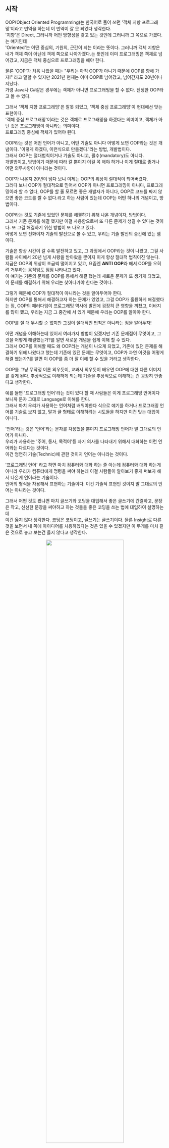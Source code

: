 ## 시작
OOP(Object Oriented Programming)는 한국어로 풀어 쓰면 '객체 지향 프로그래밍'이라고 번역을 하는데 이 번역이 잘 못 되었다 생각한다. <br />
'지향'은 Direct, 그러니까 어떤 방향성을 갖고 있는 것인데 그러니까 그 쪽으로 가겠다.는 얘기인데 <br />
'Oriented'는 어떤 중심의, 기원의, 근간이 되는 이라는 뜻이다. 그러니까 객체 지향은 내가 객체 쪽이 아닌데 객체 쪽으로 나아가겠다.는 뜻인데 이미 프로그래밍은 객체로 넘어갔고, 지금은 객체 중심으로 프로그래밍을 해야 한다. <br />

물론 'OOP'가 처음 나왔을 때는 "우리는 아직 OOP가 아니기 때문에 OOP를 향해 가자!" 라고 말할 수 있지만 2021년 현재는 이미 OOP로 넘어갔고, 넘어간지도 20년이나 지났다. <br />
가령 Java나 C#같은 경우에는 객체가 아니면 프로그래밍을 할 수 없다. 진정한 OOP라고 볼 수 있다. <br />

그래서 '객체 지향 프로그래밍'은 잘못 되었고, '객체 중심 프로그래밍'이 현대에선 맞는 표현이다. <br />
'객체 중심 프로그래밍'이라는 것은 객체로 프로그래밍을 하겠다는 의미이고, 객체가 아닌 것은 프로그래밍이 아니라는 의미이다. <br />
프로그래밍 중심에 객체가 있어야 된다. <br />

OOP라는 것은 어떤 언어가 아니고, 어떤 기술도 아니다 어떻게 보면 OOP라는 것은 개념이다. '이렇게 하겠다, 이런식으로 만들겠다.'라는 방법, 개발법이다. <br />
그래서 OOP는 절대법칙이거나 기술도 아니고, 필수(mandatory)도 아니다. <br />
개발법이고, 방법이기 때문에 따라 갈 뿐이지 이걸 꼭 해야 하거나 이게 절대로 좋거나 어떤 의무사항이 아니라는 것이다. <br />

OOP가 나온지 20년이 넘다 보니 이제는 OOP의 위상이 절대적이 되어버렸다. <br />
그러다 보니 OOP가 절대적으로 믿어서 OOP가 아니면 프로그래밍이 아니다, 프로그래밍이라 할 수 없다, OOP를 할 줄 모르면 좋은 개발자가 아니다, OOP로 코드를 짜지 않으면 좋은 코드를 짤 수 없다.라고 하는 사람이 있는데 OOP는 어떤 하나의 개념이고, 방법이다. <br />

OOP라는 것도 기존에 있었던 문제를 해결하기 위해 나온 개념이자, 방법이다. <br />
그래서 기존 문제를 해결 했지만 이걸 사용함으로써 또 다른 문제가 생길 수 있다는 것이다. 또 그걸 해결하기 위한 방법이 또 나오고 있다.<br />
어떻게 보면 진화이자 기술의 발전으로 볼 수 있고, 우리는 기술 발전의 중간에 있는 셈이다. <br />

기술은 항상 시간이 갈 수록 발전하고 있고, 그 과정에서 OOP라는 것이 나왔고, 그걸 사람들 사이에서 20년 넘게 사랑을 받아왔을 뿐이지 이게 항상 절대적 법칙이진 않는다. <br />
지금은 OOP의 위상이 조금씩 떨어지고 있고, 요즘엔 **ANTI OOP**라 해서 OOP를 오히려 거부하는 움직임도 점점 나타나고 있다. <br />
이 얘기는 기존의 문제를 OOP를 통해서 해결 했는데 새로운 문제가 또 생기게 되었고, 이 문제를 해결하기 위해 우리는 찾아나가야 한다는 것이다. <br />

그렇기 때문에 OOP가 절대적이 아니라는 것을 알아두어야 한다. <br />
하지만 OOP를 통해서 해결하고자 하는 문제가 있었고, 그걸 OOP가 훌륭하게 해결했다는 점, OOP의 패러다임이 프로그래밍 역사에 발전에 굉장히 큰 영향을 끼쳤고, 이바지를 많이 했고, 우리는 지금 그 중간에 서 있기 때문에 우리는 OOP를 알아야 한다. <br />

OOP를 절 대 무시할 순 없지만 그것이 절대적인 법칙은 아니라는 점을 알아두자! <br />

어떤 개념을 이해하는데 있어서 여러가지 방법이 있겠지만 기존 문제점이 무엇이고, 그것을 어떻게 해결했는가?를 알면 새로운 개념을 쉽게 이해 할 수 있다. <br />
그래서 OOP를 이해할 때도 왜 OOP라는 개념이 나오게 되었고, 기존에 있던 문제를 해결하기 위해 나왔다고 했는데 기존에 있던 문제는 무엇이고, OOP가 과연 이것을 어떻게 해결 했는가?를 알면 
이 OOP를 좀 더 잘 이해 할 수 있을 거라고 생각한다. <br />

OOP를 그냥 무작정 이론 외우듯이, 교과서 외우듯이 배우면 OOP에 대한 다른 이미지를 갖게 된다. 추상적으로 이해하게 되는데 기술을 추상적으로 이해하는 건 굉장히 안좋다고 생각한다. <br />

예를 들면 '프로그래밍 언어'라는 것이 있다 할 때 사람들은 이게 프로그래밍 언어이다 보니까 문자 그대로 Language로 이해를 한다. <br />
그래서 마치 우리가 사용하는 언어처럼 배워야한다 식으로 얘기를 하거나 프로그래밍 언어를 기술로 보지 않고, 말과 글 형태로 이해하려는 시도들을 하지만 이건 맞는 대입이 아니다. <br />

'언어'라는 것은 '언어'라는 문자를 차용했을 뿐이지 프로그래밍 언어가 말 그대로의 언어가 아니다. <br />
우리가 사용하는 '주어, 동사, 목적어'등 자기 의사를 나타내기 위해서 대화하는 이런 언어와는 다르다는 것이다. <br />
이건 엄연히 기술(Technic)에 관한 것이지 언어는 아니라는 것이다. <br />

'프로그래밍 언어' 라고 하면 마치 컴퓨터와 대화 하는 줄 아는데 컴퓨터와 대화 하는게 아니라 우리가 컴퓨터에게 명령을 써야 하는데 이걸 사람들이 알아보기 좋게 써보자 해서 나온게 언어라는 기술이다. <br />
언어의 형식을 차용해서 표현하는 기술이다. 이건 기술적 표현인 것이지 말 그대로의 언어는 아니라는 것이다. <br />

그래서 어떤 것도 봤냐면 마치 글쓰기와 코딩을 대입해서 좋은 글쓰기에 간결하고, 문장은 작고, 신선한 문장을 써야하고 하는 것들을 좋은 코딩을 쓰는 법에 대입하여 설명하는데 <br />
이건 옳지 않다 생각한다. 코딩은 코딩이고, 글쓰기는 글쓰기이다. 물론 Insight로 다른것을 보면서 내 쪽에 아이디어를 차용하겠다는 것은 있을 수 있겠지만 이 두개를 마치 같은 것으로 놓고 보는건 옳지 않다고 생각한다. <br />

<p align = "center"> <img src = "https://user-images.githubusercontent.com/33046341/104544520-4e4b9e00-566b-11eb-963f-09c18a2514b0.png" width = 70%> </img></p>
그래서 마찬가지로 OOP도 추상적인 개념을 가져와서 예를 들어 동물이라는게 있으면 이 동물을 소, 닭으로 나눠서 소 중에서도 젖소가 있고, 육우가 있고 <br />
닭도 산란계도 있고, 육계가 있고 이런식으로 어떤 계층을 그리는 게 마치 OOP 인 것처럼 어떤 우리가 만든 개념들이 상속구조나 종속들을 위와 같이 이해를 하면 이상하게 코딩을 하게 된다. <br />

OOP는 말 그대로 OOP이다. 기술적인 것이기 때문에 기술적으로 접근해야지 개념, 추상적으로 접근하면 문제가 생긴다. <br />
코딩을 잘 하기 위한 방법론으로 알아둬야지 마치 우리 사회를 묘사하고, 어떤 글 쓰듯이 만드는 것이고 이런건 아니라는 것이다. <br />

'Object'가 물체, 객체 그런 뜻인데 우리가 말하는 모든 게 다 'Object'가 아니다. <br />
언어 상으로 봤을 땐 지구 상에 있는 모든 게 다 'Object'지만 코딩 상에서는 그렇지 않다. <br />
내가 관심 있는 것, 내가 기술적으로 꼭 나타내야 하는 것만 'Object'이지 모든 걸 다 'Object'로 만들 필요가 없다. <br />

그래서 상상의 나래를 펴서 추상적인 개념으로 이해하면 오히려 OOP를 이해하는데 걸림돌이 될 수 있다. <br />

## 그럼 이제 본격적으로 기존 문제가 뭐였는지 살펴보자. 
이것을 살펴보기 전에 기존 방법은 무엇이였는지(OOP 이전의 방법은 무엇이였는지)를 알아야 하는데 <br />
그 전에 절차적 프로그래밍(Procedure)이라는게 있었다. 이거는 순서가 중요시 되었던 프로그래밍이다.<br />
예전에 '순서도'라는 게 있었다. <br />
<p align = "center"> <img src = "https://user-images.githubusercontent.com/33046341/104546015-a46e1080-566e-11eb-9c0d-2367bbfe5af4.png" width = 70%> </img></p>

이렇게 어떤 절차, 순서에 따라 코딩 하는 것을 절차적 방법인데 이 절차적 방법을 코딩을 해보자! <br />
이게 가장 이해하기 쉽고, 눈에 잘 들어오는 방법이기도 하고, 컴퓨터가 이해하는데도 좋다. <br />
컴퓨터라는 것은 명령어를 한줄씩 한줄씩 실행하기 때문에 항상 순서가 있기 때문에 컴퓨터도 좋고, 우리에게도 좋다. <br />

코딩이라는 것을 기계어로 부터 시작을 했는데 기계어는 한 줄로 된 명령어 다발 이였기 때문에 순서대로 프로그래밍 하는 게 자연스러운 상황이였다. <br />
이 때는 이게 절차적 프로그래밍이라는 것이라 생각하지 못했고, 그냥 프로그램은 이렇게 하는 거라고 생각을 했었다. OOP가 나온 후로 이러한 방법을 절차적 프로그래밍이라고 표현하기 시작했다. <br />

이 절차적 프로그래밍을 이용해서 딸기잼 샌드위치 만드는 프로그램을 만들어보자! 순서는 아래와 같다.<br />

> 1. 빵 두개를 꺼낸다. <br />
> 2. 딸기잼 뚜껑을 연다. <br />
> 3. 딸기잼을 한 스푼 퍼서 빵위에 올린다. <br />
> 4. 딸기잼을 잘 바른다. <br />
> 5. 빵을 덮는다. <br />
> 6. 완성. <br />

먼저 sandwitch라는 폴더를 만들어 main.go파일을 생성해주자 <br />

``` Go
package main

func main() {
	// 1. 빵 두개를 꺼낸다.
	// 2. 딸기잼 뚜껑을 연다.
	// 3. 딸기잼을 한 스푼 퍼서 빵위에 올린다. 
	// 4. 딸기잼을 잘 바른다.
	// 5. 빵을 덮는다. 
	// 6. 완성. 
}
```
만드는 방법은 주석 그대로 만들어 주면 된다. <br />

대략적인 틀을 잡자면 아래와 같다. <br />

``` Go
package main

func main() {
	// 1. 빵 두개를 꺼낸다.
	breads := GetBreads(2)
	
	// 2. 딸기잼 뚜껑을 연다.
	OpenStrawberryJam(jam)
	
	// 3. 딸기잼을 한 스푼 퍼서 빵위에 올린다.
	spoon := GetOneSpoon(jam)
	
	// 4. 딸기잼을 잘 바른다.
	PutJamOnBread(breads[0], spoon)

	// 5. 빵을 덮는다.
	sandwitch := MakeSandwitch(breads)
	// 6. 완성.
	fmt.Println(sandwitch)
}
```

이제 할 일은 저기 있는 함수들을 만들어 주기만 하면 된다. <br />

먼저 1번을 만들어주자! <br />

``` Go
type Bread struct {
	val string
}

func GetBreads() []Bread {
	breads := make([]Bread, 2)
	breads[0].val = "bread"
	breads[1].val = "bread"
	return breads
}
```

빵이 필요하기 때문에 빵을 struct로 만들어주고, GetBreads()에서 2개 만들어서 넘겨주면 되기 때문에 위와 같이 작성했다. <br />

그 다음 2번을 만들어주자! <br />

``` Go

type StrawbrreyJam struct {
	opened bool 
}

func OpenStrawberryJam(jam *StrawbrreyJam) {
	jam.opened = true
}

```
뚜껑을 열었는지만 판단하면 되기 때문에 StrawbrreyJam struct에 bool형을 넣어 주었고, OpenStrawberryJam()에서는 true를 넣어주었다. <br />
추가적으로 GetBreads()도 포인터로 수정했다. <br />

``` Go
func GetBreads() []Bread {
	breads := make([]*Bread, 2)
	breads[0] = &Bread{val : "bread"}
	breads[1] = &Bread{val : "bread"}
	return breads
}
```

그 후 3번을 작성하자! <br />

``` Go
type SpoonOfStrawberry struct {
}

func GetOneSpoon(_ *StrawbrreyJam) *SpoonOfStrawberry {
	return &SpoonOfStrawberry{}
}

```

한 스푼의 잼이 있다고 가정하고 GetOneSpoon()으로 한 스푼을 뜨기 때문에 SpoonOfStrawberry을 반환시켜준다. <br />

그 다음 4번을 작성하자! <br />

``` Go
func PutJamOnBread(bread *Bread, jam *SpoonOfStrawberry) {
	bread.val += " + Strawberry Jam"
}
```

그 다음 5번을 작성하자! <br />

``` Go
type Sandwitch struct {
	val string
}

func MakeSandwitch(breads []*Bread) *Sandwitch {
	sandwitch := &Sandwitch{}
	for i := 0; i < len(breads); i++ {
		sandwitch.val += breads[0].val + " + "
	}
	return sandwitch
}

func main() {
	// 1. 빵 두개를 꺼낸다.
	breads := GetBreads(2)

	// 2. 딸기잼 뚜껑을 연다.
	OpenStrawberryJam(jam)

	// 3. 딸기잼을 한 스푼 퍼서 빵위에 올린다.
	spoon := GetOneSpoon(jam)

	// 4. 딸기잼을 잘 바른다.
	PutJamOnBread(breads[0], spoon)

	// 5. 빵을 덮는다.
	sandwitch := MakeSandwitch(breads)
	// 6. 완성.
	fmt.Println(sandwitch.val)
}
```

이렇게 작성 후 저장을 하고, 오류가 있는 지 체크를 해보자! <br />

``` Go
func GetBreads() []Bread {
	breads := make([]*Bread, 2)
	breads[0] = &Bread{val : "bread"}
	breads[1] = &Bread{val : "bread"}
	return breads
}
```
여기서 에러가 날텐데 retrun type이 포인터 이므로 수정해주고, num를 받을 수 있도록 수정해보자! <br />

``` Go
func GetBreads(num int) []*Bread {
	breads := make([]*Bread, num)
	for i := 0; i < num; i++ {
		breads[i] = &Bread{val: "bread"}
	}

	return breads
}
```

그 후 아래와 같이 undefined: jam이라는 에러를 수정해주자! <br />
<p align = "center"> <img src = "https://user-images.githubusercontent.com/33046341/104549416-31689800-5676-11eb-84d4-f7175bd73d89.png" width = 70%> </img></p>

``` Go
func main() {
	// 1. 빵 두개를 꺼낸다.
	breads := GetBreads(2)

	jam := &StrawbrreyJam{}
	// 2. 딸기잼 뚜껑을 연다.
	OpenStrawberryJam(jam)

	// 3. 딸기잼을 한 스푼 퍼서 빵위에 올린다.
	spoon := GetOneSpoon(jam)

	// 4. 딸기잼을 잘 바른다.
	PutJamOnBread(breads[0], spoon)

	// 5. 빵을 덮는다.
	sandwitch := MakeSandwitch(breads)
	// 6. 완성.
	fmt.Println(sandwitch.val)
}
```
이렇게 수정하면 기본적인 에러는 없는 상태가 된다. <br />
실행시켜보자! <br />

<p align = "center"> <img src = "https://user-images.githubusercontent.com/33046341/104549538-71c81600-5676-11eb-9086-c90719aca2ed.png" width = 70%> </img></p>
결과를 보면 Strawberry Jam이 한 번만 나와야 하는데 2번이 나왔다. 그 이유는 

``` Go
func MakeSandwitch(breads []*Bread) *Sandwitch {
	sandwitch := &Sandwitch{}
	for i := 0; i < len(breads); i++ {
		sandwitch.val += breads[0].val + " + "
	}
	return sandwitch
}
```
여기에서 `breads[i]`인데 `breads[0]`로 했기 때문이다. <br />

``` Go
func MakeSandwitch(breads []*Bread) *Sandwitch {
	sandwitch := &Sandwitch{}
	for i := 0; i < len(breads); i++ {
		sandwitch.val += breads[i].val + " + "
	}
	return sandwitch
}
```

위와 같이 수정해준다. <br />

<p align = "center"> <img src = "https://user-images.githubusercontent.com/33046341/104549745-ca97ae80-5676-11eb-8834-6071a1afa911.png" width = 70%> </img></p>
그래서 샌드위치가 완성이 되었다! <br />

이렇게 정해진 순서대로 프로그래밍 하는게 절차적 프로그래밍이다. <br />
사실 절차적 프로그래밍이 문제점만 있는 것이 아니다. 순서가 눈에 보인다는 장점이 있고, 함수 부분들은 복잡하지만 순서 부분은 심플하기 때문에 그 부분만 보면 프로그램의 구조, 흐름이 한 눈에 보이는 장점이 있다.<br />

하지만 분명한 건 이 절차적 프로그래밍은 치명적인 단점이 있고, 그렇기 때문에 OOP가 나온 것인데 이 치명적인 단점은 다음 시간에 알아보도록 하겠다! <br />

## 풀소스
``` Go 
package main

import "fmt"

type Bread struct {
	val string
}

type StrawbrreyJam struct {
	opened bool
}

type SpoonOfStrawberry struct {
}

type Sandwitch struct {
	val string
}

func GetBreads(num int) []*Bread {
	breads := make([]*Bread, num)
	for i := 0; i < num; i++ {
		breads[i] = &Bread{val: "bread"}
	}

	return breads
}

func OpenStrawberryJam(jam *StrawbrreyJam) {
	jam.opened = true
}

func GetOneSpoon(_ *StrawbrreyJam) *SpoonOfStrawberry {
	return &SpoonOfStrawberry{}
}

func PutJamOnBread(bread *Bread, jam *SpoonOfStrawberry) {
	bread.val += " + Strawberry Jam"
}

func MakeSandwitch(breads []*Bread) *Sandwitch {
	sandwitch := &Sandwitch{}
	for i := 0; i < len(breads); i++ {
		sandwitch.val += breads[i].val + " + "
	}
	return sandwitch
}

func main() {
	// 1. 빵 두개를 꺼낸다.
	breads := GetBreads(2)

	jam := &StrawbrreyJam{}
	// 2. 딸기잼 뚜껑을 연다.
	OpenStrawberryJam(jam)

	// 3. 딸기잼을 한 스푼 퍼서 빵위에 올린다.
	spoon := GetOneSpoon(jam)

	// 4. 딸기잼을 잘 바른다.
	PutJamOnBread(breads[0], spoon)

	// 5. 빵을 덮는다.
	sandwitch := MakeSandwitch(breads)
	// 6. 완성.
	fmt.Println(sandwitch.val)
}
```
